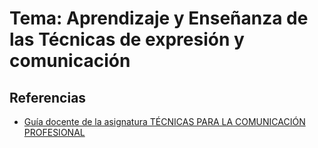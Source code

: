 # Tema: Aprendizaje y Enseñanza de las Técnicas de expresión y comunicación



## Referencias

* [Guía docente de la asignatura TÉCNICAS PARA LA COMUNICACIÓN PROFESIONAL](https://www.upct.es/~doctiqa/guias/210601008.pdf)